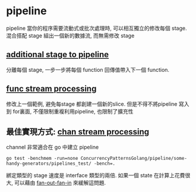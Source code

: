 # pipeline
pipeline 當你的程序需要流動式或批次處理時, 可以相互獨立的修改每個 stage. 
混合搭配 stage 組出一個新的數據流, 而無需修改 stage

## [additional stage to pipeline](https://github.com/kimi0230/ConcurrencyPatternsGolang/tree/master/pipeline/additional-stage-to-pipeline.go)
分離每個 stage, 一步一步將每個 function 回傳值帶入下一個 function.

## [func stream processing](https://github.com/kimi0230/ConcurrencyPatternsGolang/tree/master/pipeline/func-stream-processing.go)
修改上一個範例, 避免每stage 都創建一個新的slice. 但是不得不將pipeline 寫入到 for裏面,
不僅限制重複利用pipeline, 也限制了擴充性

## 最佳實現方式: [chan stream processing](https://github.com/kimi0230/ConcurrencyPatternsGolang/tree/master/pipeline/chan-stream-processing.go)
channel 非常適合在 go 中建立 pipeline

```shell
go test -benchmem -run=none ConcurrencyPatternsGolang/pipeline/some-handy-generators/pipelines_test/ -bench=.
```
綁定類型的 stage 速度是 interface 類型的兩倍.
如果一個 state 在計算上花費很大, 可以藉由 [fan-out-fan-in](https://github.com/kimi0230/ConcurrencyPatternsGolang/tree/master/fan-out-fan-in) 來緩解這問題.
